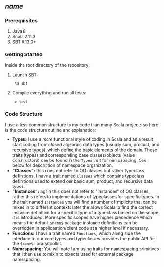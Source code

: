 ## $name$

### Prerequisites

1. Java 8
2. Scala 2.11.3
3. SBT 0.13.0+

### Getting Started

Inside the root directory of the repository:

1. Launch SBT:

        \$ sbt

2. Compile everything and run all tests:

        > test

### Code Structure

I use a less common structure to my code than many Scala projects so here is
the code structure outline and explanation:

* **Types:** I use a _more_ functional style of coding in Scala and as a
  result start coding from _*closed*_ algebraic data types (usually sum,
  product, and recursive types), which define the basic elements of the
  domain. These traits (types) and corresponding case classes/objects (value
  constructors) can be found in the `Types` trait for namespacing. See below
  for description of namespace organization.
* **"Classes":**  this does not refer to OO classes but rather typeclass
  definitions. I have a trait named `Classes` which contains typeclass
  definitions used to extend our basic sum, product, and recursive data
  types.
* **"Instances":** again this does not refer to "instances" of OO classes,
  rather this refers to implementations of typeclasses for specific types.
  In the trait named `Instances` you will find a number of implicits that
  can be mixed in to different contexts later the allows Scala to find
  the correct instance definition for a specific type of a typeclass based
  on the scope it is introduced. More specific scopes have higher precedence
  which means the default `$name$` package instance definitions can be
  overridden in applicaation/client code at a higher level if necessary.
* **Functions:** I have a trait named `Functions`, which along side the
  interface to our core types and typeclasses provides the public API for
  the `$name$` library/toolkit.
* **Namespacing:** You will note I am using traits for namespacing primitives
  that I then use to mixin to objects used for external package namespacing.
